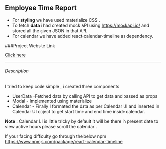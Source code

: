 ## Employee Time Report

- For **styling** we have used materialize CSS .
- To fetch **data** i had created mock API using https://mockapi.io/ and stored all the given JSON in that API.
- For calendar we have added react-calendar-timeline as dependency.

###Project Website Link

[Click here](https://csb-y5tj7.netlify.app/ "link")

---

###### Description

I tried to keep code simple , i created three components

- UserData -Fetched data by calling API to get data and passed as props
- Modal - Implemented using materialize
- Calendar - Finally I formated the data as per Calendar UI and inserted in Calendar UI object to get start time and end time inside calendar.

**Note** : Calendar UI is little tricky by default it will be there in present date to view active hours please scroll the calendar .

If your facing difficulty go through the below npm https://www.npmjs.com/package/react-calendar-timeline
